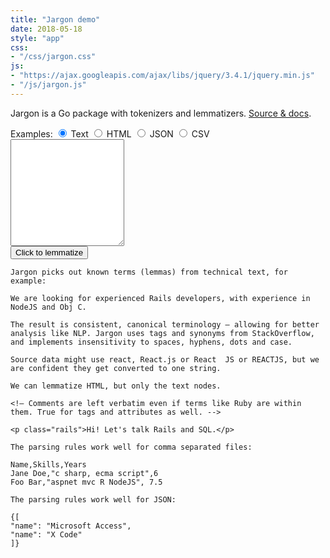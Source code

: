 ```yaml
---
title: "Jargon demo"
date: 2018-05-18
style: "app"
css:
- "/css/jargon.css"
js:
- "https://ajax.googleapis.com/ajax/libs/jquery/3.4.1/jquery.min.js"
- "/js/jargon.js"
---
```


Jargon is a Go package with tokenizers and lemmatizers. [Source & docs](https://github.com/clipperhouse/jargon).

<form action="/api/jargon/" method="POST">
<span class="hint">
    Examples:
</span>
<label for="prose">
    <input type="radio" id="prose" name="format" value="text" checked>
    Text
</label>
<label for="html">
    <input type="radio" id="html" name="format" value="html">
    HTML
</label>
<label for="json">
    <input type="radio" id="json" name="format" value="text">
    JSON
</label>
<label for="csv">
    <input type="radio" id="csv" name="format" value="text">
    CSV
</label>

<textarea class="code" id="text" name="text" rows="11"></textarea>

<div>
    <button type="submit">Click to lemmatize</button>
</div>

<div class="pre code result"></div>
</form>

<div id="examples" class="examples">
<div id="prose">

    Jargon picks out known terms (lemmas) from technical text, for example:

    We are looking for experienced Rails developers, with experience in NodeJS and Obj C.

    The result is consistent, canonical terminology — allowing for better analysis like NLP. Jargon uses tags and synonyms from StackOverflow, and implements insensitivity to spaces, hyphens, dots and case.

    Source data might use react, React.js or React  JS or REACTJS, but we are confident they get converted to one string.

</div>
<div id="html">

    We can lemmatize HTML, but only the text nodes.

    <!— Comments are left verbatim even if terms like Ruby are within them. True for tags and attributes as well. -->

    <p class="rails">Hi! Let's talk Rails and SQL.</p>

</div>
<div id="csv">

    The parsing rules work well for comma separated files:

    Name,Skills,Years
    Jane Doe,"c sharp, ecma script",6
    Foo Bar,"aspnet mvc R NodeJS", 7.5

</div>
<div id="json">

    The parsing rules work well for JSON:

    {[
    "name": "Microsoft Access",
    "name": "X Code"
    ]}

</div>
</div>
